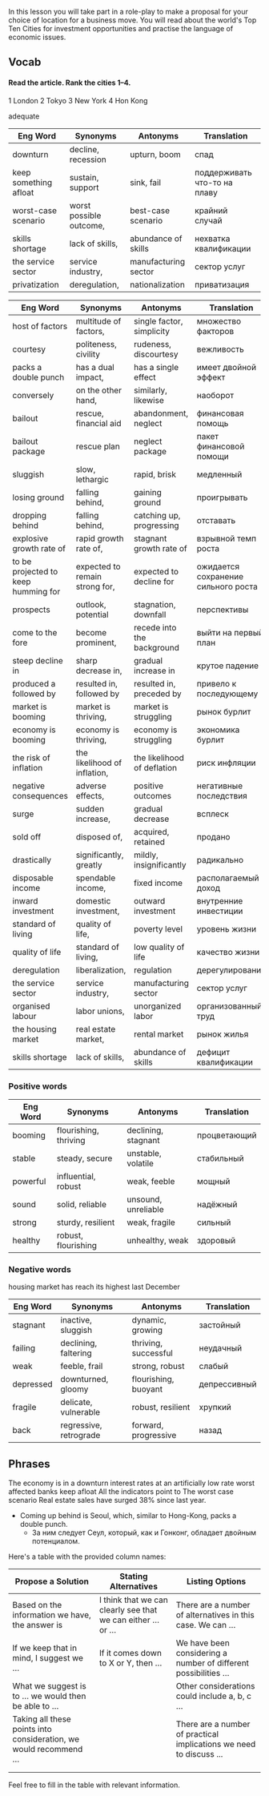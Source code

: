 
In this lesson you will take part in a role-play to make a proposal for your choice of location for a business move. You will read about the world's Top Ten Cities for investment opportunities and practise the language of economic issues.

## Vocab

#### Read the article. Rank the cities 1–4.
1 London 2 Tokyo 3 New York 4 Hon Kong

adequate

| Eng Word              | Synonyms                | Antonyms             | Translation                  |
| --------------------- | ----------------------- | -------------------- | ---------------------------- |
| downturn              | decline, recession      | upturn, boom         | спад                         |
| keep something afloat | sustain, support        | sink, fail           | поддерживать что-то на плаву |
| worst-case scenario   | worst possible outcome, | best-case scenario   | крайний случай               |
| skills shortage       | lack of skills,         | abundance of skills  | нехватка квалификации        |
| the service sector    | service industry,       | manufacturing sector | сектор услуг                 |
| privatization         | deregulation,           | nationalization      | приватизация                 |

| Eng Word                            | Synonyms                       | Antonyms                    | Translation                         |
| ----------------------------------- | ------------------------------ | --------------------------- | ----------------------------------- |
| host of factors                     | multitude of factors,          | single factor, simplicity   | множество факторов                  |
| courtesy                            | politeness, civility           | rudeness, discourtesy       | вежливость                          |
| packs a double punch                | has a dual impact,             | has a single effect         | имеет двойной эффект                |
| conversely                          | on the other hand,             | similarly, likewise         | наоборот                            |
| bailout                             | rescue, financial aid          | abandonment, neglect        | финансовая помощь                   |
| bailout package                     | rescue plan                    | neglect package             | пакет финансовой помощи             |
| sluggish                            | slow, lethargic                | rapid, brisk                | медленный                           |
| losing ground                       | falling behind,                | gaining ground              | проигрывать                         |
| dropping behind                     | falling behind,                | catching up, progressing    | отставать                           |
| explosive growth rate of            | rapid growth rate of,          | stagnant growth rate of     | взрывной темп роста                 |
| to be projected to keep humming for | expected to remain strong for, | expected to decline for     | ожидается сохранение сильного роста |
| prospects                           | outlook, potential             | stagnation, downfall        | перспективы                         |
| come to the fore                    | become prominent,              | recede into the background  | выйти на первый план                |
| steep decline in                    | sharp decrease in,             | gradual increase in         | крутое падение                      |
| produced a followed by              | resulted in, followed by       | resulted in, preceded by    | привело к последующему              |
| market is booming                   | market is thriving,            | market is struggling        | рынок бурлит                        |
| economy is booming                  | economy is thriving,           | economy is struggling       | экономика бурлит                    |
| the risk of inflation               | the likelihood of inflation,   | the likelihood of deflation | риск инфляции                       |
| negative consequences               | adverse effects,               | positive outcomes           | негативные последствия              |
| surge                               | sudden increase,               | gradual decrease            | всплеск                             |
| sold off                            | disposed of,                   | acquired, retained          | продано                             |
| drastically                         | significantly, greatly         | mildly, insignificantly     | радикально                          |
| disposable income                   | spendable income,              | fixed income                | располагаемый доход                 |
| inward investment                   | domestic investment,           | outward investment          | внутренние инвестиции               |
| standard of living                  | quality of life,               | poverty level               | уровень жизни                       |
| quality of life                     | standard of living,            | low quality of life         | качество жизни                      |
| deregulation                        | liberalization,                | regulation                  | дерегулирование                     |
| the service sector                  | service industry,              | manufacturing sector        | сектор услуг                        |
| organised labour                    | labor unions,                  | unorganized labor           | организованный труд                 |
| the housing market                  | real estate market,            | rental market               | рынок жилья                         |
| skills shortage                     | lack of skills,                | abundance of skills         | дефицит квалификации                |

### Positive words

| Eng Word   | Synonyms        | Antonyms       | Translation  |
|------------|-----------------|----------------|--------------|
| booming    | flourishing, thriving | declining, stagnant | процветающий |
| stable     | steady, secure  | unstable, volatile | стабильный   |
| powerful   | influential, robust | weak, feeble   | мощный       |
| sound      | solid, reliable | unsound, unreliable | надёжный    |
| strong     | sturdy, resilient | weak, fragile  | сильный      |
| healthy    | robust, flourishing | unhealthy, weak | здоровый    |

### Negative words

housing market has reach its highest last December

| Eng Word  | Synonyms               | Antonyms             | Translation  |
| --------- | ---------------------- | -------------------- | ------------ |
| stagnant  | inactive, sluggish     | dynamic, growing     | застойный    |
| failing   | declining, faltering   | thriving, successful | неудачный    |
| weak      | feeble, frail          | strong, robust       | слабый       |
| depressed | downturned, gloomy     | flourishing, buoyant | депрессивный |
| fragile   | delicate, vulnerable   | robust, resilient    | хрупкий      |
| back      | regressive, retrograde | forward, progressive | назад        |

## Phrases

The economy is in a downturn
interest rates at an artificially low rate
worst affected banks keep afloat
All the indicators point to
The worst case scenario
Real estate sales have surged 38% since last year.

- Coming up behind is Seoul, which, similar to Hong-Kong, packs a double punch.
	- За ним следует Сеул, который, как и Гонконг, обладает двойным потенциалом. 


Here's a table with the provided column names:

| Propose a Solution                                               | Stating Alternatives                                      | Listing Options                                                     |
| ---------------------------------------------------------------- | --------------------------------------------------------- | ------------------------------------------------------------------- |
| Based on the information we have, the answer is                  | I think that we can clearly see that we can either … or … | There are a number of alternatives in this case. We can …           |
| If we keep that in mind, I suggest we …                          | If it comes down to X or Y, then …                        | We have been considering a number of different possibilities …      |
| What we suggest is to … we would then be able to …               |                                                           | Other considerations could include a, b, c …                        |
| Taking all these points into consideration, we would recommend … |                                                           | There are a number of practical implications we need to discuss ... |
|                                                                  |                                                           |                                                                     |
|                                                                  |                                                           |                                                                     |


Feel free to fill in the table with relevant information.